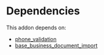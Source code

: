 # Dependencies

This addon depends on:

- [phone_validation](../../odoo-bringout-oca-ocb-phone_validation)
- [base_business_document_import](../../odoo-bringout-oca-edi-base_business_document_import)
